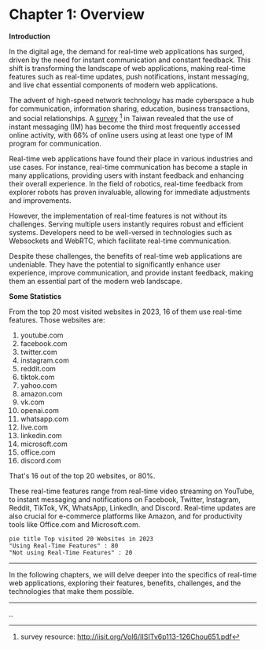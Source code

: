 # Chapter 1: Overview

**Introduction**

In the digital age, the demand for real-time web applications has surged, driven by the need for instant communication and constant feedback. This shift is transforming the landscape of web applications, making real-time features such as real-time updates, push notifications, instant messaging, and live chat essential components of modern web applications.

The advent of high-speed network technology has made cyberspace a hub for communication, information sharing, education, business transactions, and social relationships. A [survey](http://iisit.org/Vol6/IISITv6p113-126Chou651.pdf) [^1] in Taiwan revealed that the use of instant messaging (IM) has become the third most frequently accessed online activity, with 66% of online users using at least one type of IM program for communication.

Real-time web applications have found their place in various industries and use cases. For instance, real-time communication has become a staple in many applications, providing users with instant feedback and enhancing their overall experience. In the field of robotics, real-time feedback from explorer robots has proven invaluable, allowing for immediate adjustments and improvements.

However, the implementation of real-time features is not without its challenges. Serving multiple users instantly requires robust and efficient systems. Developers need to be well-versed in technologies such as Websockets and WebRTC, which facilitate real-time communication.

Despite these challenges, the benefits of real-time web applications are undeniable. They have the potential to significantly enhance user experience, improve communication, and provide instant feedback, making them an essential part of the modern web landscape.

**Some Statistics**

From the top 20 most visited websites in 2023, 16 of them use real-time features. Those websites are:

1. youtube.com
2. facebook.com
3. twitter.com
4. instagram.com
5. reddit.com
6. tiktok.com
7. yahoo.com
8. amazon.com
9. vk.com
10. openai.com
11. whatsapp.com
12. live.com
13. linkedin.com
14. microsoft.com
15. office.com
16. discord.com

That's 16 out of the top 20 websites, or 80%. 

These real-time features range from real-time video streaming on YouTube, to instant messaging and notifications on Facebook, Twitter, Instagram, Reddit, TikTok, VK, WhatsApp, LinkedIn, and Discord. Real-time updates are also crucial for e-commerce platforms like Amazon, and for productivity tools like Office.com and Microsoft.com.

```mermaid
pie title Top visited 20 Websites in 2023
"Using Real-Time Features" : 80
"Not using Real-Time Features" : 20
```

---

In the following chapters, we will delve deeper into the specifics of real-time web applications, exploring their features, benefits, challenges, and the technologies that make them possible.

---

[^1]: survey resource: http://iisit.org/Vol6/IISITv6p113-126Chou651.pdf


..
